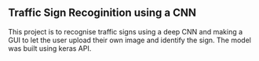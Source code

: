 ## Traffic Sign Recoginition using a CNN
This project is to recognise traffic signs using a deep CNN and making a GUI to let the user upload their own image and identify the sign. The model was built using keras API.
